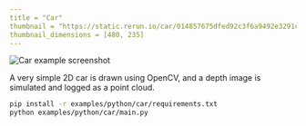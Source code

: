 ```yaml
---
title = "Car"
thumbnail = "https://static.rerun.io/car/014857675dfed92c3f6a9492e3291c48a982ac83/480w.png"
thumbnail_dimensions = [480, 235]
---
```


<picture>
  <source media="(max-width: 480px)" srcset="https://static.rerun.io/car/014857675dfed92c3f6a9492e3291c48a982ac83/480w.png">
  <source media="(max-width: 768px)" srcset="https://static.rerun.io/car/014857675dfed92c3f6a9492e3291c48a982ac83/768w.png">
  <source media="(max-width: 1024px)" srcset="https://static.rerun.io/car/014857675dfed92c3f6a9492e3291c48a982ac83/1024w.png">
  <source media="(max-width: 1200px)" srcset="https://static.rerun.io/car/014857675dfed92c3f6a9492e3291c48a982ac83/1200w.png">
  <img src="https://static.rerun.io/car/014857675dfed92c3f6a9492e3291c48a982ac83/full.png" alt="Car example screenshot">
</picture>


A very simple 2D car is drawn using OpenCV, and a depth image is simulated and logged as a point cloud.

```bash
pip install -r examples/python/car/requirements.txt
python examples/python/car/main.py
```